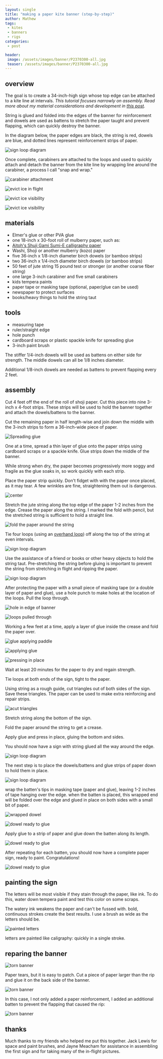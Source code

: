 ```yaml
---
layout: single
title: "making a paper kite banner (step-by-step)"
author: Mathew
tags:
 - kites
 - banners
 - rigs
categories:
 - post

header:
 image: /assets/images/banner/P2370300-all.jpg
 teaser: /assets/images/banner/P2370300-all.jpg  
---
```

   
## overview

The goal is to create a 34-inch-high sign whose top edge can be attached to a kite line at intervals. *This tutorial focuses narrowly on assembly. Read more about my material considerations and development in [this post](/post/kite-banners).*

String is glued and folded into the edges of the banner for reinforcement and dowels are used as battens to stretch the paper taught and prevent flapping, which can quickly destroy the banner. 

In the diagram below, the paper edges are black, the string is red, dowels are blue, and dotted lines represent reinforcement strips of paper.

![sign loop diagram ](/assets/images/banner/bannerdiagram2.jpg)

Once complete, carabiners are attached to the loops and used to quickly attach and detach the banner from the kite line by wrapping line around the carabiner, a process I call "snap and wrap."

![carabiner attachment](/assets/images/banner/carabiner.png)

![evict ice in flight](/assets/images/banner/evict-ice-bannerflight_1.jpg)

![evict ice visibility](/assets/images/banner/visibility_1.jpg)

![evict ice visibility](/assets/images/banner/takeoff-sm.gif) 

## materials

* Elmer's glue or other PVA glue
* one 18-inch x 30-foot roll of mulberry paper, such as:
 * [Aitoh's Shuji Gami Sumi-E calligraphy paper](https://www.misterart.com/paper-boards/writing-printer-paper/calligraphy-paper/aitoh-washi-paper-rolls.html)
 * Washi, Shoji or another mulberry (kozo) paper 
* five 36-inch x 1/8-inch diameter birch dowels (or bamboo strips)
* two 36-inch x 1/4-inch diameter birch dowels	(or bamboo strips)
* 50 feet of jute string 15 pound test or stronger (or another coarse fiber string)
* one large 3-inch carabiner and five small carabiners
* kids tempera paints
* paper tape or masking tape (optional, paper/glue can be used)
* newspaper to protect surfaces
* books/heavy things to hold the string taut

## tools

 * measuring tape
 * ruler/straight edge
 * hole punch 
 * cardboard scraps or plastic spackle knife for spreading glue
 * 3-inch paint brush

The stiffer 1/4-inch dowels will be used as battens on either side for strength. The middle dowels can all be 1/8 inches diameter. 

Additional 1/8-inch dowels are needed as battens to prevent flapping every 2 feet. 

## assembly
Cut 4 feet off the end of the roll of shoji paper. Cut this piece into nine 3-inch x 4-foot strips. These strips will be used to hold the banner together and attach the dowels/battens to the banner.

Cut the remaining paper in half length-wise and join down the middle with the 3-inch strips to form a 36-inch-wide piece of paper.


![Spreading glue](/assets/images/banner/spreadingglue.GIF)

One at a time, spread a thin layer of glue onto the paper strips using cardboard scraps or a spackle knife. Glue strips down the middle of the banner. 

While strong when dry, the paper becomes progressively more soggy and fragile as the glue soaks in, so work quickly with each strip.

Place the paper strip quickly. Don't fidget with with the paper once placed, as it may tear. A few wrinkles are fine, straightening them out is dangerous.

![center](/assets/images/banner/P2370415-crop.jpg)

Stretch the jute string along the top edge of the paper 1-2 inches from the edge. Crease the paper along the string.  I marked the fold with pencil, but the stretched string is sufficient to hold a straight line.

![fold the paper around the string](/assets/images/banner/P2370424_1.jpg)

Tie four loops (using an [overhand loop](https://commons.wikimedia.org/wiki/Subcategories_of_knots#/media/File:Overhand-loop-ABOK-1046.jpg)) off along the top of the string at even intervals.

![sign loop diagram ](/assets/images/banner/bannerdiagram1.jpg)

Use the assistance of a friend or books or other heavy objects to hold the string taut.  Pre-stretching the string before gluing is important to prevent the string from stretching in flight and ripping the paper.

![sign loop diagram ](/assets/images/banner/P2370438.jpg)

After protecting the paper with a small piece of masking tape (or a double layer of paper and glue), use a hole punch to make holes at the location of the loops. Pull the loop through.

![hole in edge of banner](/assets/images/banner/P2370413_1.jpg)

![loops pulled through](/assets/images/banner/P2370417.jpg)

Working a few feet at a time, apply a layer of glue inside the crease and fold the paper over.

![glue applying paddle](/assets/images/banner/P2370425_1.jpg)

![applying glue](/assets/images/banner/P2370427_1.jpg)

![pressing in place](/assets/images/banner/P2370423_1.jpg)


Wait at least 20 minutes for the paper to dry and regain strength.

Tie loops at both ends of the sign, tight to the paper.

Using string as a rough guide, cut triangles out of both sides of the sign. Save these triangles. The paper can be used to make extra reinforcing and repair strips.

![acut triangles](/assets/images/banner/P2370450_1.jpg)

Stretch string along the bottom of the sign.

Fold the paper around the string to get a crease.

Apply glue and press in place, gluing the bottom and sides. 

You should now have a sign with string glued all the way around the edge.


![sign loop diagram ](/assets/images/banner/bannerdiagram1.jpg)

The next step is to place the dowels/battens and glue strips of paper down to hold them in place.

![sign loop diagram ](/assets/images/banner/bannerdiagram2.jpg)

wrap the batten's tips in masking tape (paper and glue), leaving 1-2 inches of tape hanging over the edge. when the batten is placed, this wrapped end will be folded over the edge and glued in place on both sides with a small bit of paper.

![wrapped dowel](/assets/images/banner/P2370455_1.jpg)

![dowel ready to glue](/assets/images/banner/P2370459_1.jpg)

Apply glue to a strip of paper and glue down the batten along its length.

![dowel ready to glue](/assets/images/banner/P2370460_1.jpg)

After repeating for each batten, you should now have a complete paper sign, ready to paint. Congratulations!

![dowel ready to glue](/assets/images/banner/P2370466_1.jpg)

## painting the sign
The letters will be most visible if they stain through the paper, like ink. To do this, water down tempera paint and test this color on some scraps.

The watery ink weakens the paper and can't be fussed with. bold, continuous strokes create the best results. I use a brush as wide as the letters should be.

![painted letters](/assets/images/banner/20180421_132501.jpg)

letters are painted like caligraphy: quickly in a single stroke. 

## reparing the banner

![torn banner](/assets/images/banner/P2370496_1.jpg)

Paper tears, but it is easy to patch. Cut a piece of paper larger than the rip and glue it on the back side of the banner.

![torn banner](/assets/images/banner/P2370747_1.jpg)

In this case, I not only added a paper reinforcement, I added an additional batten to prevent the flapping that caused the rip:

![torn banner](/assets/images/banner/P2370750_1.jpg)

## thanks

Much thanks to my friends who helped me put this together. Jack Lewis for space and paint brushes, and Jayne Meacham for assistance in assembling the first sign and for taking many of the in-flight pictures.

